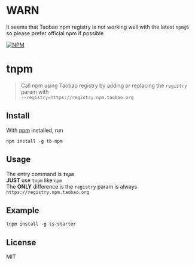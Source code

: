 # WARN
It seems that Taobao npm registry is not working well with the latest `npm@5` so please prefer official npm if possible


[![NPM](https://nodei.co/npm/tb-npm.png?downloads=true&stars=true)](https://nodei.co/npm/tb-npm/)

# tnpm

> Call npm using Taobao registry by adding or replacing the `registry` param with  
> `--registry=https://registry.npm.taobao.org`

## Install

With [npm](https://npmjs.org/) installed, run

```batch
npm install -g tb-npm
```

## Usage

The entry command is ***`tnpm`***  
**JUST** use `tnpm` like `npm`  
The **ONLY** difference is the `registry` param is always `https://registry.npm.taobao.org`

## Example

```batch
tnpm install -g ts-starter
```

## License

MIT
